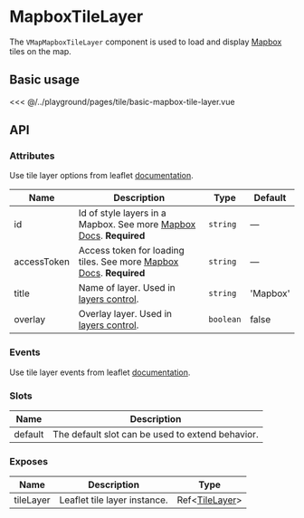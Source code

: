 # MapboxTileLayer

The `VMapMapboxTileLayer` component is used to load and display [Mapbox](https://www.mapbox.com) tiles on the map.

## Basic usage

<ClientOnly>
  <Demo url="/tile/basic-mapbox-tile-layer" >
  
<<< @/../playground/pages/tile/basic-mapbox-tile-layer.vue
  
  </Demo>
</ClientOnly>

## API

### Attributes

Use tile layer options from leaflet [documentation](https://leafletjs.com/reference.html#tilelayer).

| Name        | Description                                                                                                              | Type      | Default  |
| ----------- | ------------------------------------------------------------------------------------------------------------------------ | --------- | -------- |
| id          | Id of style layers in a Mapbox. See more [Mapbox Docs](https://docs.mapbox.com/help/glossary/layer). **Required**        | `string`  | —        |
| accessToken | Access token for loading tiles. See more [Mapbox Docs](https://docs.mapbox.com/help/glossary/access-token). **Required** | `string`  | —        |
| title       | Name of layer. Used in [layers control](/components/control/layers-control.html).                                        | `string`  | 'Mapbox' |
| overlay     | Overlay layer. Used in [layers control](/components/control/layers-control.html).                                        | `boolean` | false    |

### Events

Use tile layer events from leaflet [documentation](https://leafletjs.com/reference.html#tilelayer-event).

### Slots

| Name    | Description                                      |
| ------- | ------------------------------------------------ |
| default | The default slot can be used to extend behavior. |

### Exposes

| Name      | Description                  | Type                                               |
| --------- | ---------------------------- | -------------------------------------------------- |
| tileLayer | Leaflet tile layer instance. | Ref<[TileLayer](/components/types.html#tilelayer)> |
